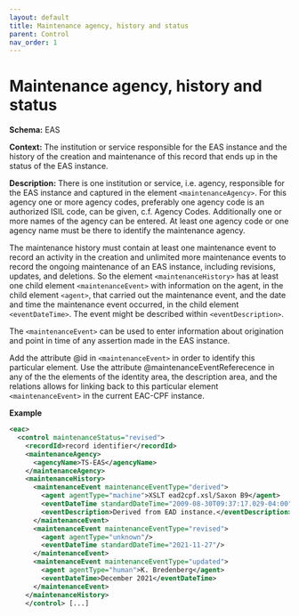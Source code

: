 ```yaml
---
layout: default
title: Maintenance agency, history and status
parent: Control
nav_order: 1
---
```


# Maintenance agency, history and status

**Schema:** 
EAS

**Context:** 
The institution or service responsible for the EAS instance and the history of the creation and maintenance of this record that ends up in the status of the EAS instance.

**Description:** 
There is one institution or service, i.e. agency, responsible for the EAS instance and captured in the element `<maintenanceAgency>`. For this agency one or more agency codes, preferably one agency code is an authorized ISIL code, can be given, c.f. Agency Codes. Additionally one or more names of the agency can be entered. At least one agency code or one agency name must be there to identify the maintenance agency.

The maintenance history must contain at least one maintenance event to record an activity in the creation and unlimited more maintenance events to record the ongoing maintenance of an EAS instance, including revisions, updates, and deletions. So the element `<maintenanceHistory>` has at least one child element `<maintenanceEvent>` with information on the agent, in the child element `<agent>`, that carried out the maintenance event, and the date and time the maintenance event occurred, in the child element `<eventDateTime>`. The event might be described within `<eventDescription>`.

The `<maintenanceEvent>` can be used to enter information about origination and point in time of any assertion made in the EAS instance.

Add the attribute @id in `<maintenanceEvent>` in order to identify this particular element. Use the attribute @maintenanceEventReferecence in any of the the elements of the identity area, the description area, and the relations allows for linking back to this particular element `<maintenanceEvent>` in the current EAC-CPF instance.
  
**Example**
```xml
<eac>
  <control maintenanceStatus="revised">
    <recordId>record identifier</recordId>
    <maintenanceAgency>
      <agencyName>TS-EAS</agencyName>
    </maintenanceAgency>
    <maintenanceHistory>
      <maintenanceEvent maintenanceEventType="derived">
        <agent agentType="machine">XSLT ead2cpf.xsl/Saxon B9</agent>
        <eventDateTime standardDateTime="2009-08-30T09:37:17.029-04:00"/>
        <eventDescription>Derived from EAD instance.</eventDescription>
      </maintenanceEvent>
      <maintenanceEvent maintenanceEventType="revised">
        <agent agentType="unknown"/>
        <eventDateTime standardDateTime="2021-11-27"/>
      </maintenanceEvent>
      <maintenanceEvent maintenanceEventType="updated">
        <agent agentType="human">K. Bredenberg</agent>
        <eventDateTime>December 2021</eventDateTime>
      </maintenanceEvent>
    </maintenanceHistory>
	</control> [...]
```
